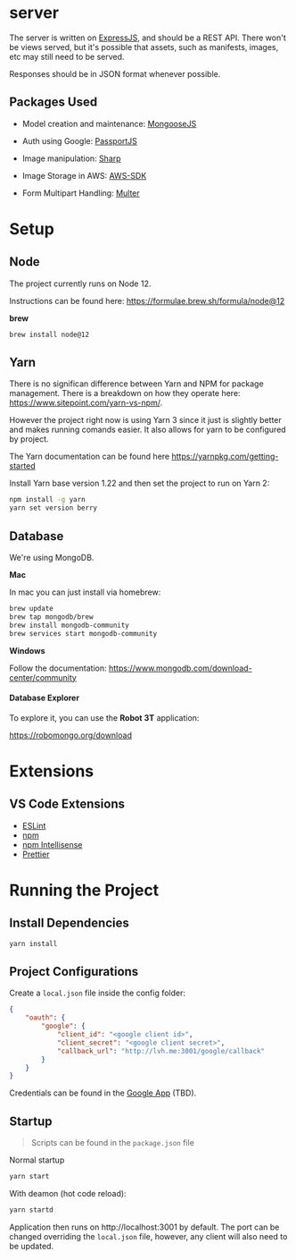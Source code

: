 # server

The server is written on
[ExpressJS](https://expressjs.com/), and should be a REST
API. There won't be views served, but it's possible that
assets, such as manifests, images, etc may still need to
be served.

Responses should be in JSON format whenever possible.

## Packages Used

* Model creation and maintenance: [MongooseJS](https://mongoosejs.com/)

* Auth using Google: [PassportJS](http://www.passportjs.org/)

* Image manipulation: [Sharp](https://sharp.pixelplumbing.com/)

* Image Storage in AWS: [AWS-SDK](https://github.com/aws/aws-sdk-js-v3#getting-started)

* Form Multipart Handling: [Multer](https://www.npmjs.com/package/multer)

# Setup

## Node

The project currently runs on Node 12.

Instructions can be found here: https://formulae.brew.sh/formula/node@12

**brew**
```bash
brew install node@12
```

## Yarn

There is no significan difference between Yarn and NPM for package management.
There is a breakdown on how they operate here: https://www.sitepoint.com/yarn-vs-npm/.

However the project right now is using Yarn 3 since it just is slightly better and makes
running comands easier. It also allows for yarn to be configured by project.

The Yarn documentation can be found here https://yarnpkg.com/getting-started

Install Yarn base version 1.22 and then set the project to run on Yarn 2:

```bash
npm install -g yarn
yarn set version berry
```

## Database

We're using MongoDB.

**Mac**

In mac you can just install via homebrew:

```bash
brew update
brew tap mongodb/brew
brew install mongodb-community
brew services start mongodb-community
```

**Windows**

Follow the documentation: https://www.mongodb.com/download-center/community

#### Database Explorer

To explore it, you can use the **Robot 3T** application:

https://robomongo.org/download

# Extensions

## VS Code Extensions

* [ESLint ](https://marketplace.visualstudio.com/items?itemName=dbaeumer.vscode-eslint)
* [npm](https://marketplace.visualstudio.com/items?itemName=eg2.vscode-npm-script)
* [npm Intellisense](https://marketplace.visualstudio.com/items?itemName=christian-kohler.npm-intellisense)
* [Prettier](https://marketplace.visualstudio.com/items?itemName=esbenp.prettier-vscode)

# Running the Project

## Install Dependencies

```bash
yarn install
```

## Project Configurations

Create a `local.json` file inside the config folder:

```json
{
    "oauth": {
        "google": {
            "client_id": "<google client id>",
            "client_secret": "<google client secret>",
            "callback_url": "http://lvh.me:3001/google/callback"
        }
    }
}
```

Credentials can be found in the [Google App]() (TBD).

## Startup

> Scripts can be found in the `package.json` file

Normal startup

```bash
yarn start
```

With deamon (hot code reload):

```bash
yarn startd
````

Application then runs on http://localhost:3001 by default.
The port can be changed overriding the `local.json` file,
however, any client will also need to be updated.
